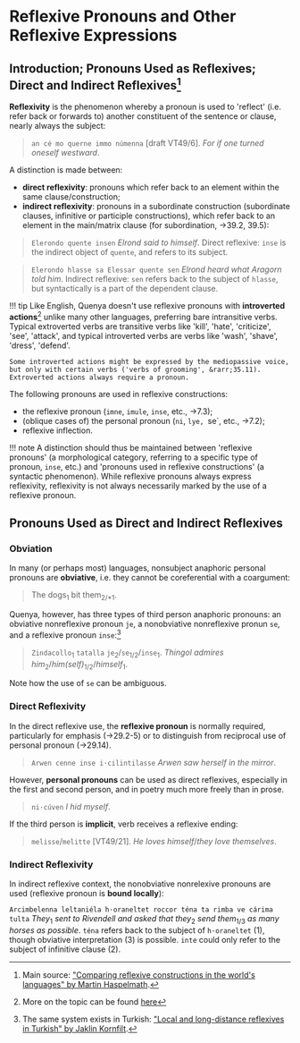 # Reflexive Pronouns and Other Reflexive Expressions

## Introduction; Pronouns Used as Reflexives; Direct and Indirect Reflexives[^1]

**Reflexivity** is the phenomenon whereby a pronoun is used to 'reflect' (i.e. refer back or forwards to) another constituent of the sentence or clause, nearly always the subject:

> `an cé mo querne immo númenna` [draft VT49/6]. *For if one turned oneself westward*.

A distinction is made between:

+ **direct reflexivity**: pronouns which refer back to an element within the same clause/construction;
+ **indirect reflexivity**: pronouns in a subordinate construction (subordinate clauses, infinitive or participle constructions), which refer back to an element in the main/matrix clause (for subordination, &rarr;39.2, 39.5):

> `Elerondo quente insen` *Elrond said to himself*. Direct reflexive: `inse` is the indirect object of `quente`, and refers to its subject.

> `Elerondo hlasse sa Elessar quente sen` *Elrond heard what Aragorn told him*. Indirect reflexive: `sen` refers back to the subject of `hlasse`, but syntactically is a part of the dependent clause.

!!! tip
	Like English, Quenya doesn't use reflexive pronouns with **introverted actions**[^3] unlike many other languages, preferring bare intransitive verbs. Typical extroverted verbs are transitive verbs like 'kill', 'hate', 'criticize', 'see', 'attack', and typical introverted verbs are verbs like 'wash', 'shave', 'dress', 'defend'.
	
	Some introverted actions might be expressed by the mediopassive voice, but only with certain verbs ('verbs of grooming', &rarr;35.11). Extroverted actions always require a pronoun.

The following pronouns are used in reflexive constructions:

+ the reflexive pronoun (`imne`, `imule`, `inse`, etc., &rarr;7.3);
+ (oblique cases of) the personal pronoun (`ni`, `lye, `se`, etc., &rarr;7.2);
+ reflexive inflection.

!!! note
	A distinction should thus be maintained between 'reflexive pronouns' (a morphological category, referring to a specific type of pronoun, `inse`, etc.) and 'pronouns used in reflexive constructions' (a syntactic phenomenon). While reflexive pronouns always express reflexivity, reflexivity is not always necessarily marked by the use of a reflexive pronoun.

## Pronouns Used as Direct and Indirect Reflexives

### Obviation

In many (or perhaps most) languages, nonsubject anaphoric personal pronouns
are **obviative**, i.e. they cannot be coreferential with a coargument: 

> The dogs<sub>1</sub> bit them<sub>2/\*1</sub>.

Quenya, however, has three types of third person anaphoric pronouns: an obviative nonreflexive pronoun `je`, a nonobviative nonreflexive pronun `se`, and a reflexive pronoun `inse`:[^2]

> `Zindacollo`<sub>1</sub> `tatalla` `je`<sub>2</sub>/`se`<sub>1/2</sub>/`inse`<sub>1</sub>. *Thingol admires him*<sub>2</sub>/*him(self)*<sub>1/2</sub>/*himself*<sub>1</sub>.

Note how the use of `se` can be ambiguous.

### Direct Reflexivity

In the direct reflexive use, the **reflexive pronoun** is normally required, particularly for emphasis (&rarr;29.2-5) or to distinguish from reciprocal use of personal pronoun (&rarr;29.14).

> `Arwen cenne inse i·cilintilasse` *Arwen saw herself in the mirror*.  

However, **personal pronouns** can be used as direct reflexives, especially in the first and second person, and in poetry much more freely than in prose.

> `ni·cúven` *I hid myself*.

If the third person is **implicit**, verb receives a reflexive ending:

> `melisse`/`melitte` [VT49/21]. *He loves himself*/*they love themselves*.

### Indirect Reflexivity

In indirect reflexive context, the nonobviative nonrelexive pronouns are used (reflexive pronoun is **bound locally**):

`Arcimbelenna leltaniéla h·oraneltet roccor téna ta rimba ve cárima tulta` *They*<sub>1</sub> *sent to Rivendell and asked that they*<sub>2</sub> *send them*<sub>1/3</sub> *as many horses as possible*. `téna` refers back to the subject of `h·oraneltet` (1), though obviative interpretation (3) is possible. `inte` could only refer to the subject of infinitive clause (2).
	
[^1]: Main source: ["Comparing reflexive constructions in the world's languages" by Martin Haspelmath](https://zenodo.org/record/3354081).
[^3]: More on the topic can be found [here](https://journals.dartmouth.edu/cgi-bin/WebObjects/Journals.woa/1/xmlpage/1/article/331?htmlAlways=yes)
[^2]: The same system exists in Turkish: ["Local and long-distance reflexives in Turkish" by Jaklin Kornfilt](https://www.researchgate.net/publication/235265930_Local_and_long-distance_reflexives_in_Turkish).